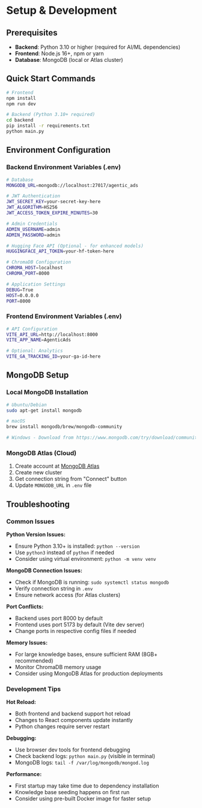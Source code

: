 # Setup & Development

## Prerequisites

- **Backend**: Python 3.10 or higher (required for AI/ML dependencies)
- **Frontend**: Node.js 16+, npm or yarn
- **Database**: MongoDB (local or Atlas cluster)

## Quick Start Commands

```bash
# Frontend
npm install
npm run dev

# Backend (Python 3.10+ required)
cd backend
pip install -r requirements.txt
python main.py
```

## Environment Configuration

### Backend Environment Variables (.env)

```bash
# Database
MONGODB_URL=mongodb://localhost:27017/agentic_ads

# JWT Authentication
JWT_SECRET_KEY=your-secret-key-here
JWT_ALGORITHM=HS256
JWT_ACCESS_TOKEN_EXPIRE_MINUTES=30

# Admin Credentials
ADMIN_USERNAME=admin
ADMIN_PASSWORD=admin

# Hugging Face API (Optional - for enhanced models)
HUGGINGFACE_API_TOKEN=your-hf-token-here

# ChromaDB Configuration
CHROMA_HOST=localhost
CHROMA_PORT=8000

# Application Settings
DEBUG=True
HOST=0.0.0.0
PORT=8000
```

### Frontend Environment Variables (.env)

```bash
# API Configuration
VITE_API_URL=http://localhost:8000
VITE_APP_NAME=AgenticAds

# Optional: Analytics
VITE_GA_TRACKING_ID=your-ga-id-here
```

## MongoDB Setup

### Local MongoDB Installation

```bash
# Ubuntu/Debian
sudo apt-get install mongodb

# macOS
brew install mongodb/brew/mongodb-community

# Windows - Download from https://www.mongodb.com/try/download/community
```

### MongoDB Atlas (Cloud)

1. Create account at [MongoDB Atlas](https://www.mongodb.com/atlas)
2. Create new cluster
3. Get connection string from "Connect" button
4. Update `MONGODB_URL` in `.env` file

## Troubleshooting

### Common Issues

**Python Version Issues:**
- Ensure Python 3.10+ is installed: `python --version`
- Use `python3` instead of `python` if needed
- Consider using virtual environment: `python -m venv venv`

**MongoDB Connection Issues:**
- Check if MongoDB is running: `sudo systemctl status mongodb`
- Verify connection string in `.env`
- Ensure network access (for Atlas clusters)

**Port Conflicts:**
- Backend uses port 8000 by default
- Frontend uses port 5173 by default (Vite dev server)
- Change ports in respective config files if needed

**Memory Issues:**
- For large knowledge bases, ensure sufficient RAM (8GB+ recommended)
- Monitor ChromaDB memory usage
- Consider using MongoDB Atlas for production deployments

### Development Tips

**Hot Reload:**
- Both frontend and backend support hot reload
- Changes to React components update instantly
- Python changes require server restart

**Debugging:**
- Use browser dev tools for frontend debugging
- Check backend logs: `python main.py` (visible in terminal)
- MongoDB logs: `tail -f /var/log/mongodb/mongod.log`

**Performance:**
- First startup may take time due to dependency installation
- Knowledge base seeding happens on first run
- Consider using pre-built Docker image for faster setup
